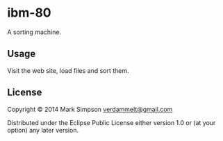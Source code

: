 # ibm-80

A sorting machine. 

## Usage

Visit the web site, load files and sort them.

## License

Copyright © 2014 Mark Simpson <verdammelt@gmail.com>

Distributed under the Eclipse Public License either version 1.0 or (at
your option) any later version.

